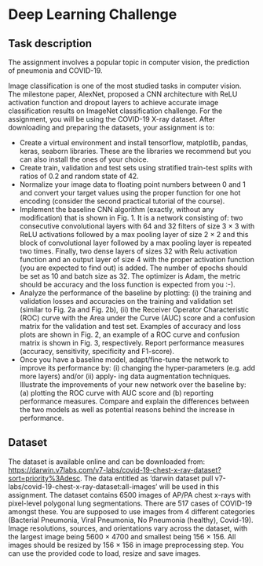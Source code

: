 # Deep Learning Challenge

## Task description
The assignment involves a popular topic in computer vision, the prediction of pneumonia and COVID-19.

Image classification is one of the most studied tasks in computer vision. The milestone paper, AlexNet, proposed a CNN architecture with ReLU activation function and dropout layers to achieve accurate image classification results on ImageNet classification challenge. For the assignment, you will be using the COVID-19 X-ray dataset.
After downloading and preparing the datasets, your assignment is to:
- Create a virtual environment and install tensorflow, matplotlib, pandas, keras, seaborn libraries. These are the libraries we recommend but you can also install the ones of your choice.
- Create train, validation and test sets using stratified train-test splits with ratios of 0.2 and random state of 42.
- Normalize your image data to floating point numbers between 0 and 1 and convert your target values using the proper function for one hot encoding (consider the second practical tutorial of the course).
- Implement the baseline CNN algorithm (exactly, without any modification) that is shown in Fig. 1. It is a network consisting of: two consecutive convolutional layers with 64 and 32 filters of size 3 × 3 with ReLU activations followed by a max pooling layer of size 2 × 2 and this block of convolutional layer followed by a max pooling layer is repeated two times. Finally, two dense layers of sizes 32 with Relu activation function and an output layer of size 4 with the proper activation function (you are expected to find out) is added. The number of epochs should be set as 10 and batch size as 32. The optimizer is Adam, the metric should be accuracy and the loss function is expected from you :-).
- Analyze the performance of the baseline by plotting: (i) the training and validation losses and accuracies on the training and validation set (similar to Fig. 2a and Fig. 2b), (ii) the Receiver Operator Characteristic (ROC) curve with the Area under the Curve (AUC) score and a confusion matrix for the validation and test set. Examples of accuracy and loss plots are shown in Fig. 2, an example of a ROC curve and confusion matrix is shown in Fig. 3, respectively. Report performance measures (accuracy, sensitivity, specificity and F1-score).
- Once you have a baseline model, adapt/fine-tune the network to improve its performance by: (i) changing the hyper-parameters (e.g. add more layers) and/or (ii) apply- ing data augmentation techniques. Illustrate the improvements of your new network over the baseline by: (a) plotting the ROC curve with AUC score and (b) reporting performance measures. Compare and explain the differences between the two models as well as potential reasons behind the increase in performance.

## Dataset
The dataset is available online and can be downloaded from:
https://darwin.v7labs.com/v7-labs/covid-19-chest-x-ray-dataset?sort=priority%3Adesc.
The data entitled as ’darwin dataset pull v7-labs/covid-19-chest-x-ray-dataset:all-images’ will be used in this assignment.
The dataset contains 6500 images of AP/PA chest x-rays with pixel-level polygonal lung segmentations. There are 517 cases of COVID-19 amongst these. You are supposed to use images from 4 different categories (Bacterial Pneumonia, Viral Pneumonia, No Pneumonia (healthy), Covid-19).
Image resolutions, sources, and orientations vary across the dataset, with the largest image being 5600 × 4700 and smallest being 156 × 156. All images should be resized by 156 × 156 in image preprocessing step. You can use the provided code to load, resize and save images.
